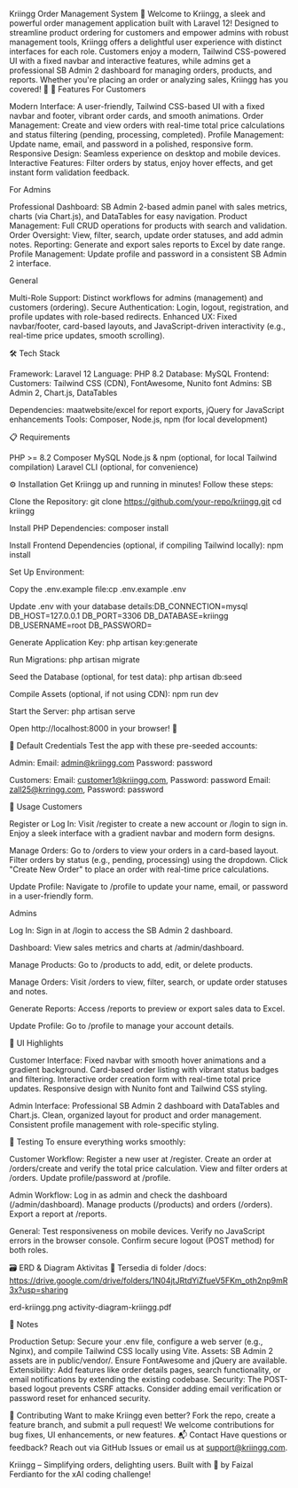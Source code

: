 Kriingg Order Management System 🚀
Welcome to Kriingg, a sleek and powerful order management application built with Laravel 12! Designed to streamline product ordering for customers and empower admins with robust management tools, Kriingg offers a delightful user experience with distinct interfaces for each role. Customers enjoy a modern, Tailwind CSS-powered UI with a fixed navbar and interactive features, while admins get a professional SB Admin 2 dashboard for managing orders, products, and reports. Whether you're placing an order or analyzing sales, Kriingg has you covered! 🎉
🌟 Features
For Customers

Modern Interface: A user-friendly, Tailwind CSS-based UI with a fixed navbar and footer, vibrant order cards, and smooth animations.
Order Management: Create and view orders with real-time total price calculations and status filtering (pending, processing, completed).
Profile Management: Update name, email, and password in a polished, responsive form.
Responsive Design: Seamless experience on desktop and mobile devices.
Interactive Features: Filter orders by status, enjoy hover effects, and get instant form validation feedback.

For Admins

Professional Dashboard: SB Admin 2-based admin panel with sales metrics, charts (via Chart.js), and DataTables for easy navigation.
Product Management: Full CRUD operations for products with search and validation.
Order Oversight: View, filter, search, update order statuses, and add admin notes.
Reporting: Generate and export sales reports to Excel by date range.
Profile Management: Update profile and password in a consistent SB Admin 2 interface.

General

Multi-Role Support: Distinct workflows for admins (management) and customers (ordering).
Secure Authentication: Login, logout, registration, and profile updates with role-based redirects.
Enhanced UX: Fixed navbar/footer, card-based layouts, and JavaScript-driven interactivity (e.g., real-time price updates, smooth scrolling).

🛠️ Tech Stack

Framework: Laravel 12
Language: PHP 8.2
Database: MySQL
Frontend:
Customers: Tailwind CSS (CDN), FontAwesome, Nunito font
Admins: SB Admin 2, Chart.js, DataTables


Dependencies: maatwebsite/excel for report exports, jQuery for JavaScript enhancements
Tools: Composer, Node.js, npm (for local development)

📋 Requirements

PHP >= 8.2
Composer
MySQL
Node.js & npm (optional, for local Tailwind compilation)
Laravel CLI (optional, for convenience)

⚙️ Installation
Get Kriingg up and running in minutes! Follow these steps:

Clone the Repository:
git clone https://github.com/your-repo/kriingg.git
cd kriingg


Install PHP Dependencies:
composer install


Install Frontend Dependencies (optional, if compiling Tailwind locally):
npm install


Set Up Environment:

Copy the .env.example file:cp .env.example .env


Update .env with your database details:DB_CONNECTION=mysql
DB_HOST=127.0.0.1
DB_PORT=3306
DB_DATABASE=kriingg
DB_USERNAME=root
DB_PASSWORD=




Generate Application Key:
php artisan key:generate


Run Migrations:
php artisan migrate


Seed the Database (optional, for test data):
php artisan db:seed


Compile Assets (optional, if not using CDN):
npm run dev


Start the Server:
php artisan serve

Open http://localhost:8000 in your browser! 🎉


🔐 Default Credentials
Test the app with these pre-seeded accounts:

Admin:
Email: admin@kriingg.com
Password: password


Customers:
Email: customer1@kriingg.com, Password: password
Email: zall25@krringg.com, Password: password



🚀 Usage
Customers

Register or Log In:
Visit /register to create a new account or /login to sign in.
Enjoy a sleek interface with a gradient navbar and modern form designs.


Manage Orders:
Go to /orders to view your orders in a card-based layout.
Filter orders by status (e.g., pending, processing) using the dropdown.
Click "Create New Order" to place an order with real-time price calculations.


Update Profile:
Navigate to /profile to update your name, email, or password in a user-friendly form.



Admins

Log In:
Sign in at /login to access the SB Admin 2 dashboard.


Dashboard:
View sales metrics and charts at /admin/dashboard.


Manage Products:
Go to /products to add, edit, or delete products.


Manage Orders:
Visit /orders to view, filter, search, or update order statuses and notes.


Generate Reports:
Access /reports to preview or export sales data to Excel.


Update Profile:
Go to /profile to manage your account details.



🎨 UI Highlights

Customer Interface:
Fixed navbar with smooth hover animations and a gradient background.
Card-based order listing with vibrant status badges and filtering.
Interactive order creation form with real-time total price updates.
Responsive design with Nunito font and Tailwind CSS styling.


Admin Interface:
Professional SB Admin 2 dashboard with DataTables and Chart.js.
Clean, organized layout for product and order management.
Consistent profile management with role-specific styling.



🧪 Testing
To ensure everything works smoothly:

Customer Workflow:
Register a new user at /register.
Create an order at /orders/create and verify the total price calculation.
View and filter orders at /orders.
Update profile/password at /profile.


Admin Workflow:
Log in as admin and check the dashboard (/admin/dashboard).
Manage products (/products) and orders (/orders).
Export a report at /reports.


General:
Test responsiveness on mobile devices.
Verify no JavaScript errors in the browser console.
Confirm secure logout (POST method) for both roles.

🗃️ ERD & Diagram Aktivitas
📎 Tersedia di folder /docs:
https://drive.google.com/drive/folders/1N04jtJRtdYiZfueV5FKm_oth2np9mR3x?usp=sharing 

erd-kriingg.png
activity-diagram-kriingg.pdf

📝 Notes

Production Setup: Secure your .env file, configure a web server (e.g., Nginx), and compile Tailwind CSS locally using Vite.
Assets: SB Admin 2 assets are in public/vendor/. Ensure FontAwesome and jQuery are available.
Extensibility: Add features like order details pages, search functionality, or email notifications by extending the existing codebase.
Security: The POST-based logout prevents CSRF attacks. Consider adding email verification or password reset for enhanced security.

🤝 Contributing
Want to make Kriingg even better? Fork the repo, create a feature branch, and submit a pull request! We welcome contributions for bug fixes, UI enhancements, or new features.
📬 Contact
Have questions or feedback? Reach out via GitHub Issues or email us at support@kriingg.com.

Kriingg – Simplifying orders, delighting users. Built with 💖 by Faizal Ferdianto for the xAI coding challenge!
